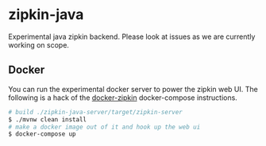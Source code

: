 # zipkin-java
Experimental java zipkin backend. Please look at issues as we are currently working on scope.


## Docker
You can run the experimental docker server to power the zipkin web UI. The following is a hack of the [docker-zipkin](https://github.com/openzipkin/docker-zipkin) docker-compose instructions.

```bash
# build ./zipkin-java-server/target/zipkin-server
$ ./mvnw clean install
# make a docker image out of it and hook up the web ui
$ docker-compose up
```
